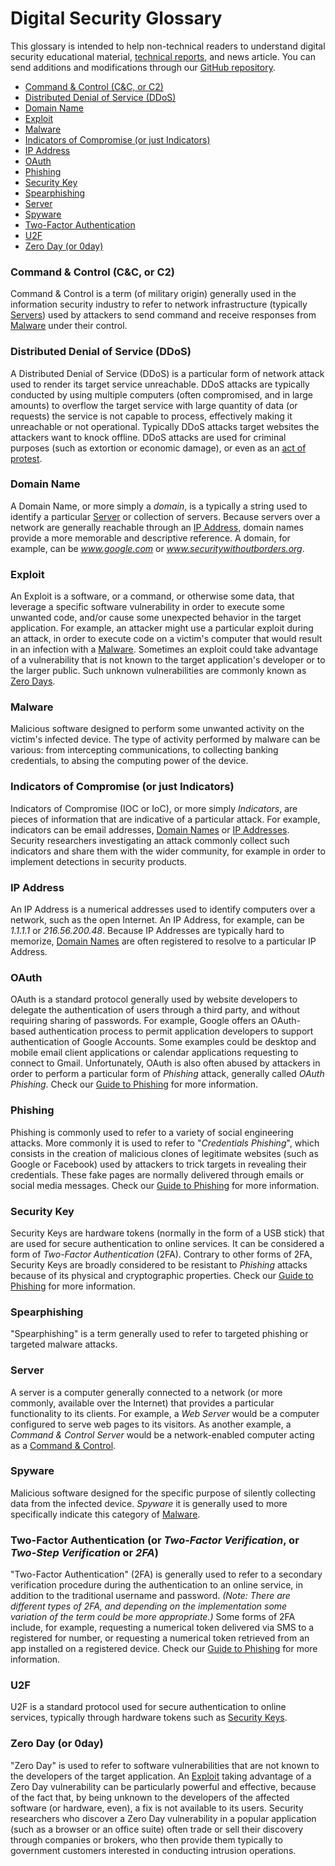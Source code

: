 <h1><i class="fas fa-book"></i> Digital Security Glossary</h1>

This glossary is intended to help non-technical readers to understand digital security educational material, [technical reports](https://securitywithoutborders.org/resources/targeted-surveillance-reports.html), and news article. You can send additions and modifications through our [GitHub repository](https://github.com/securitywithoutborders/website/blob/master/source/localizable/resources/digital-security-glossary.html.markdown).

- [Command & Control (C&C, or C2)](#cnc)
- [Distributed Denial of Service (DDoS)](#ddos)
- [Domain Name](#domain)
- [Exploit](#exploit)
- [Malware](#malware)
- [Indicators of Compromise (or just Indicators)](#ioc)
- [IP Address](#ip)
- [OAuth](#oauth)
- [Phishing](#phishing)
- [Security Key](#security-key)
- [Spearphishing](#spearphishing)
- [Server](#server)
- [Spyware](#spyware)
- [Two-Factor Authentication](#2fa)
- [U2F](#u2f)
- [Zero Day (or 0day)](#0day)

### <a name="cnc"></a>Command & Control (C&C, or C2)
Command & Control is a term (of military origin) generally used in the information security industry to refer to network infrastructure (typically [Servers](#server)) used by attackers to send command and receive responses from [Malware](#malware) under their control.

### <a name="ddos"></a>Distributed Denial of Service (DDoS)
A Distributed Denial of Service (DDoS) is a particular form of network attack used to render its target service unreachable. DDoS attacks are typically conducted by using multiple computers (often compromised, and in large amounts) to overflow the target service with large quantity of data (or requests) the service is not capable to process, effectively making it unreachable or not operational. Typically DDoS attacks target websites the attackers want to knock offline. DDoS attacks are used for criminal purposes (such as extortion or economic damage), or even as an [act of protest](https://www.schneier.com/blog/archives/2013/05/ddos_as_civil_d.html).

### <a name="domain"></a>Domain Name
A Domain Name, or more simply a *domain*, is a typically a string used to identify a particular [Server](#server) or collection of servers. Because servers over a network are generally reachable through an [IP Address](#ip), domain names provide a more memorable and descriptive reference. A domain, for example, can be *www.google.com* or *www.securitywithoutborders.org*.

### <a name="exploit"></a>Exploit
An Exploit is a software, or a command, or otherwise some data, that leverage a specific software vulnerability in order to execute some unwanted code, and/or cause some unexpected behavior in the target application. For example, an attacker might use a particular exploit during an attack, in order to execute code on a victim's computer that would result in an infection with a [Malware](#malware). Sometimes an exploit could take advantage of a vulnerability that is not known to the target application's developer or to the larger public. Such unknown vulnerabilities are commonly known as [Zero Days](#0day).

### <a name="malware"></a>Malware
Malicious software designed to perform some unwanted activity on the victim's infected device. The type of activity performed by malware can be various: from intercepting communications, to collecting banking credentials, to absing the computing power of the device.

### <a name="ioc"></a>Indicators of Compromise (or just Indicators)
Indicators of Compromise (IOC or IoC), or more simply *Indicators*, are pieces of information that are indicative of a particular attack. For example, indicators can be email addresses, [Domain Names](#domain) or [IP Addresses](#ip). Security researchers investigating an attack commonly collect such indicators and share them with the wider community, for example in order to implement detections in security products.

### <a name="ip"></a>IP Address
An IP Address is a numerical addresses used to identify computers over a network, such as the open Internet. An IP Address, for example, can be *1.1.1.1* or *216.56.200.48*. Because IP Addresses are typically hard to memorize, [Domain Names](#domain) are often registered to resolve to a particular IP Address.

### <a name="oauth"></a>OAuth
OAuth is a standard protocol generally used by website developers to delegate the authentication of users through a third party, and without requiring sharing of passwords. For example, Google offers an OAuth-based authentication process to permit application developers to support authentication of Google Accounts. Some examples could be desktop and mobile email client applications or calendar applications requesting to connect to Gmail. Unfortunately, OAuth is also often abused by attackers in order to perform a particular form of *Phishing* attack, generally called *OAuth Phishing*. Check our [Guide to Phishing](https://guides.securitywithoutborders.org/guide-to-phishing/) for more information.

### <a name="phishing"></a>Phishing
Phishing is commonly used to refer to a variety of social engineering attacks. More commonly it is used to refer to "*Credentials Phishing*", which consists in the creation of malicious clones of legitimate websites (such as Google or Facebook) used by attackers to trick targets in revealing their credentials. These fake pages are normally delivered through emails or social media messages. Check our [Guide to Phishing](https://guides.securitywithoutborders.org/guide-to-phishing/) for more information.

### <a name="security-key"></a>Security Key
Security Keys are hardware tokens (normally in the form of a USB stick) that are used for secure authentication to online services. It can be considered a form of *Two-Factor Authentication* (2FA). Contrary to other forms of 2FA, Security Keys are broadly considered to be resistant to *Phishing* attacks because of its physical and cryptographic properties. Check our [Guide to Phishing](https://guides.securitywithoutborders.org/guide-to-phishing/) for more information.

### <a name="spearphishing"></a>Spearphishing
"Spearphishing" is a term generally used to refer to targeted phishing or targeted malware attacks.

### <a name="server"></a>Server
A server is a computer generally connected to a network (or more commonly, available over the Internet) that provides a particular functionality to its clients. For example, a *Web Server* would be a computer configured to serve web pages to its visitors. As another example, a *Command & Control Server* would be a network-enabled computer acting as a [Command & Control](#cnc).

### <a name="spyware"></a>Spyware
Malicious software designed for the specific purpose of silently collecting data from the infected device. *Spyware* it is generally used to more specifically indicate this category of [Malware](#malware).

### <a name="2fa"></a>Two-Factor Authentication (or *Two-Factor Verification*, or *Two-Step Verification* or *2FA*)
"Two-Factor Authentication" (2FA) is generally used to refer to a secondary verification procedure during the authentication to an online service, in addition to the traditional username and password. *(Note: There are different types of 2FA, and depending on the implementation some variation of the term could be more appropriate.)* Some forms of 2FA include, for example, requesting a numerical token delivered via SMS to a registered for number, or requesting a numerical token retrieved from an app installed on a registered device. Check our [Guide to Phishing](https://guides.securitywithoutborders.org/guide-to-phishing/) for more information.

### <a name="u2f"></a>U2F
U2F is a standard protocol used for secure authentication to online services, typically through hardware tokens such as [Security Keys](#security-key).

### <a name="0day"></a>Zero Day (or 0day)
"Zero Day" is used to refer to software vulnerabilities that are not known to the developers of the target application. An [Exploit](#exploit) taking advantage of a Zero Day vulnerability can be particularly powerful and effective, because of the fact that, by being unknown to the developers of the affected software (or hardware, even), a fix is not available to its users. Security researchers who discover a Zero Day vulnerability in a popular application (such as a browser or an office suite) often trade or sell their discovery through companies or brokers, who then provide them typically to government customers interested in conducting intrusion operations.
